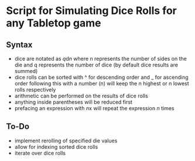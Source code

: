 # Script for Simulating Dice Rolls for any Tabletop game

## Syntax
- dice are notated as *q*d*n* where n represents the number of sides on the die and q represents the number of dice (by default dice results are summed)
- dice rolls can be sorted with ^ for descending order and _ for ascending order following this with a number (n) will keep the n highest or n lowest rolls respectively
- arithmetic can be performed on the results of dice rolls 
- anything inside parentheses will be reduced first
- prefacing an expression with *n*x will repeat the expression *n* times

## To-Do
- implement rerolling of specified die values
- allow for indexing sorted dice rolls
- iterate over dice rolls
